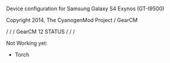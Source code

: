 Device configuration for Samsung Galaxy S4 Exynos (GT-I9500)

Copyright 2014, The CyanogenMod Project / GearCM

\/ \/ \/ GearCM 12 STATUS \/ \/ \/

Not Working yet: 

* Torch
